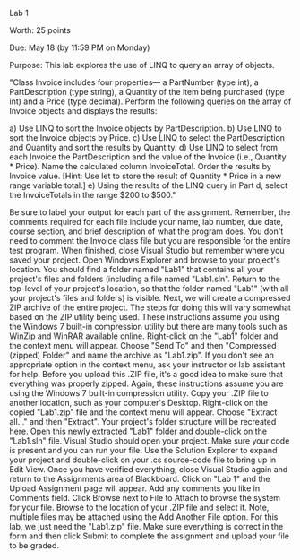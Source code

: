 Lab 1

Worth: 25 points

Due: May 18 (by 11:59 PM on Monday)

Purpose: This lab explores the use of LINQ to query an array of objects.

"Class Invoice includes four properties— a PartNumber (type int), a PartDescription (type string), a Quantity of the item being purchased (type int) and a Price (type decimal). Perform the following queries on the array of Invoice objects and displays the results:

a) Use LINQ to sort the Invoice objects by PartDescription.
b) Use LINQ to sort the Invoice objects by Price.
c) Use LINQ to select the PartDescription and Quantity and sort the results by Quantity.
d) Use LINQ to select from each Invoice the PartDescription and the value of the Invoice (i.e., Quantity * Price). Name the calculated column InvoiceTotal. Order the results by Invoice value. [Hint: Use let to store the result of Quantity * Price in a new range variable total.]
e) Using the results of the LINQ query in Part d, select the InvoiceTotals in the range $200 to $500."

Be sure to label your output for each part of the assignment.
Remember, the comments required for each file include your name, lab number, due date, course section, and brief description of what the program does. You don't need to comment the Invoice class file but you are responsible for the entire test program.
When finished, close Visual Studio but remember where you saved your project.
Open Windows Explorer and browse to your project's location. You should find a folder named "Lab1" that contains all your project's files and folders (including a file named "Lab1.sln". Return to the top-level of your project's location, so that the folder named "Lab1" (with all your project's files and folders) is visible.
Next, we will create a compressed ZIP archive of the entire project. The steps for doing this will vary somewhat based on the ZIP utility being used. These instructions assume you using the Windows 7 built-in compression utility but there are many tools such as WinZip and WinRAR available online.
Right-click on the "Lab1" folder and the context menu will appear. Choose "Send To" and then "Compressed (zipped) Folder" and name the archive as "Lab1.zip". If you don't see an appropriate option in the context menu, ask your instructor or lab assistant for help.
Before you upload this .ZIP file, it's a good idea to make sure that everything was properly zipped. Again, these instructions assume you are using the Windows 7 built-in compression utility.
Copy your .ZIP file to another location, such as your computer's Desktop.
Right-click on the copied "Lab1.zip" file and the context menu will appear. Choose "Extract all..." and then "Extract". Your project's folder structure will be recreated here.
Open this newly extracted "Lab1" folder and double-click on the "Lab1.sln" file. Visual Studio should open your project. Make sure your code is present and you can run your file. Use the Solution Explorer to expand your project and double-click on your .cs source-code file to bring up in Edit View.
Once you have verified everything, close Visual Studio again and return to the Assignments area of Blackboard.
Click on "Lab 1" and the Upload Assignment page will appear. Add any comments you like in Comments field.
Click Browse next to File to Attach to browse the system for your file. Browse to the location of your .ZIP file and select it. Note, multiple files may be attached using the Add Another File option. For this lab, we just need the "Lab1.zip" file.
Make sure everything is correct in the form and then click Submit to complete the assignment and upload your file to be graded.

